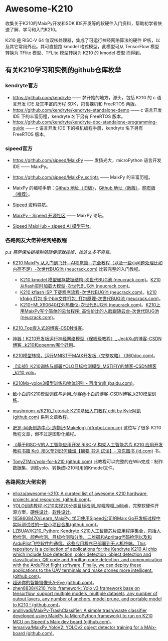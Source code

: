 # Awesome-K210
收集关于K210的MaixPy开发和SDK IDE开发等的软硬件入门资料，帮助初学者快速了解、学习和入门K210。

K210 是 RISC-V 64 位双核处理器，集成了可运行神经网络算法的硬件 IP核，以及其它常用外设。其可直接跑 kmodel 格式模型，此模型可从 TensorFlow 模型转换为 TFlite 模型、TFLite 模型转换为 K210 的 kmodel 模型 而得到。

## 有关K210学习和实例的github仓库枚举

### kendryte官方

-   https://github.com/kendryte —— 梦开始的地方，源头，包括 K210 的 c 语言开发 IDE 及其丰富的历程 SDK，包含裸机和 FreeRTOS 两版。
-   https://github.com/kendryte/kendryte-standalone-demo —— c 语言开发 IDE 下的丰富历程，kendryte 名下另有 FreeRTOS 版本。
-   https://github.com/kendryte/kendryte-doc-standalone-programming-guide —— c 语言开发 IDE 下的裸机编程手册，kendryte 名下另有 FreeRTOS 版本。

### sipeed官方

-   https://github.com/sipeed/MaixPy —— 发扬光大，microPython 语言开发 IDE —— MaixPy。
-   https://github.com/sipeed/MaixPy_scripts —— MaixPy 的丰富历程。
-   MaixPy 的编程手册：[Github 地址（旧版）](https://github.com/sipeed/MaixPy_DOC)，[Github 地址（新版）](https://github.com/sipeed/sipeed_wiki/tree/main/docs/soft/maixpy/zh)，[网页版（推荐）](https://wiki.sipeed.com/soft/maixpy/zh/index.html)。

-   [Sipeed 资料导航](https://blog.sipeed.com/)。
-   [MaixPy - Sipeed 开源社区](https://bbs.sipeed.com/cate/16/seq/1) —— MaixPy 论坛。
-   [Sipeed MaixHub – sipeed AI 模型平台](https://maixhub.com/)。

### 各路网友大佬神经网络教程

*p.s 菩萨保佑链接别随随便便就挂掉，找这么多不容易。*

-   [K210 MaixPy 从入门到飞升--AI视觉篇--完全教程（以及一些小问题处理比如内存不足）-次世代BUG池 (neucrack.com)](https://neucrack.com/p/325) 比较完整的入门教程。
    -   [K210 kmodel 模型储存数据结构-次世代BUG池 (neucrack.com)](https://neucrack.com/p/307)。[K210 从flash实时加载大模型-次世代BUG池 (neucrack.com)](https://neucrack.com/p/313)。
    -   [K210 kflash ISP 下载程序流程-次世代BUG池 (neucrack.com)](https://neucrack.com/p/312)。[k210 kfpkg 打包 多个bin文件打包, 打包原理-次世代BUG池 (neucrack.com)](https://neucrack.com/p/158)。
    -   [K210+MLX90640红外热像仪-次世代BUG池 (neucrack.com)](https://neucrack.com/p/189)。[K210上用MaixPy写个简单的云台程序: 高性价比的人脸跟随云台-次世代BUG池 (neucrack.com)](https://neucrack.com/p/308)。
    
-   [K210_Top嵌入式的博客-CSDN博客](https://blog.csdn.net/qq_45396672/category_10809105.html)。
-   [神器！K210开发板运行神经网络模型（保姆级教程）_ JeckXu的博客-CSDN博客 _k210和openmv哪个好用](https://blog.csdn.net/qq_45396672/article/details/117390991)。
-   [K210模型转换，运行MNIST于MAIX开发板（完整攻略） (360doc.com)](http://www.360doc.com/content/19/1217/09/40492717_880267082.shtml)。
-   [【实战】K210训练与部署YOLO目标检测模型_MSTIFIY的博客-CSDN博客_k210 yolo](https://blog.csdn.net/qq_39784672/article/details/118528303)。
-   [K210Mx-yolov3模型训练和物体识别 - 百度文库 (baidu.com)](https://wenku.baidu.com/view/01ae372cf48a6529647d27284b73f242336c312d.html)。
-   [ 致小白的K210模型训练与运用_创客@小白的博客-CSDN博客_k210模型训练](https://blog.csdn.net/moshanghuaw/article/details/113172455)。
-   [mushroom-x/K210_Tutorial: K210基础入门教程 edit by Kyle阿凯 (github.com)](https://github.com/mushroom-x/K210_Tutorial) 系列文章教程。
-   [肥罗-阿勇创造中心-造物记(Makelog) (dfrobot.com.cn)](https://makelog.dfrobot.com.cn/user-1696-1.html) 这位写了很多 K210 教程文章，但不过是图形化编程。
-   [《基于RISC-V的人工智能应用开发 RISC-V 构架人工智能芯片 K210 应用开发教程书籍 Ke》廖义奎刘炽何佳煜【摘要 书评 试读】- 京东图书 (jd.com)](https://item.jd.com/10050217687380.html) 书。
-   [TonyZ1Min/yolo-for-k210 (github.com)](https://github.com/TonyZ1Min/yolo-for-k210) 此教程可以完整的在Win完成：制作数据集、训练yolo、转换成k210可用的Kmodel文件。

### 各路网友大佬实例

-   [elloza/awesome-k210: A curated list of awesome K210 hardware, projects and resources. (github.com)](https://github.com/elloza/awesome-k210)。
-   [YOLO训练教程-K210实现20分类目标检测_哔哩哔哩_bilibili](https://www.bilibili.com/video/av541276627)，完整软硬件开源方案，[硬件设计](https://github.com/SEASKY-Master/SEASKY_K210)，[软件设计](https://github.com/SEASKY-Master/Yolo-for-k210)。
-   [1658608470/Learn_MaixPy: 学习使用Sipeed公司的Maix Go开发板过程中实际测试过的一些小项目合集(github.com)](https://github.com/1658608470/Learn_MaixPy)。
-   [LZBUAV/K210_Python: Kendryte K210人工智能芯片应用程序集合，包括人脸检测、颜色检测、目标检测和分类、二维码和Apriltag代码检测以及和ArduPilot飞控软件的通信。这些应用程序已部署到无人机终端。This repository is a collection of applications for the Kendryte K210 AI chip which include face detection, color detection, object detection and classification, QR code and Apriltag code detection ,and communication with the ArduPilot flight software. Finally, we can deploy these applications to the UAV terminals and make drones more intelligent. (github.com)](https://github.com/LZBUAV/K210_Python)。
-   [超迷你的智能摄像头A-Eye,(github.com)](https://github.com/peng-zhihui/A-Eye)。
-   [zhen8838/K210_Yolo_framework: Yolo v3 framework base on tensorflow, support multiple models, multiple datasets, any number of output layers, any number of anchors, model prune, and portable model to K210 ! (github.com)](https://github.com/zhen8838/K210_Yolo_framework)。
-   [andriyadi/MaixPy-TrashClassifier: A simple trash/waste classifier developed using MaixPy (a MicroPython framework) to run on K210 MCU on Sipeed's Maix dev board (github.com)](https://github.com/andriyadi/MaixPy-TrashClassifier)。
-   [lemariva/MaixPy_YoloV2: YOLOv2 object detector training for a MAix-board (github.com)](https://github.com/lemariva/MaixPy_YoloV2)。

